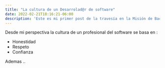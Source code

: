 ```yaml
---
title: "La cultura de un Desarrolad@r de software"
date: 2022-02-21T18:16:21-06:00
description: 'Este es mi primer post de la travesía en la Misión de Backend con Node JS de Launch X.'
---
```


Desde mi perspectiva la cultura de un profesional del software se basa en :

- Honestidad
- Respeto
- Confianza

Ademas ..

